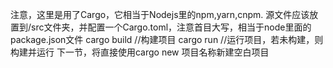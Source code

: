 注意，这里是用了Cargo，它相当于Nodejs里的npm,yarn,cnpm.
源文件应该放置到/src文件夹，并配置一个Cargo.toml，注意首目大写，相当于node里面的package.json文件
cargo build //构建项目
cargo run //运行项目，若未构建，则构建并运行
下一节，将直接使用cargo new 项目名称新建空白项目